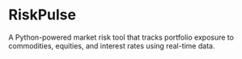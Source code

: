 # RiskPulse
A Python-powered market risk tool that tracks portfolio exposure to commodities, equities, and interest rates using real-time data.
